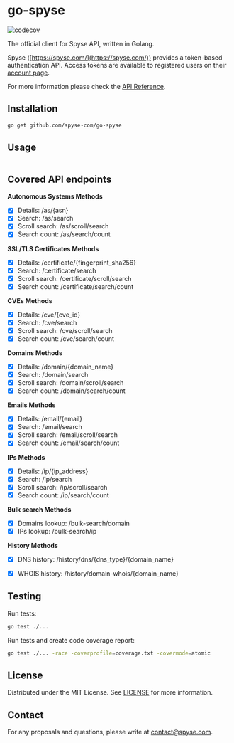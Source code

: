 # go-spyse

[![codecov](https://codecov.io/gh/spyse-com/go-spyse/branch/master/graph/badge.svg)](https://codecov.io/gh/spyse-com/go-spyse)

The official client for Spyse API, written in Golang.

Spyse ([https://spyse.com/](https://spyse.com/)) provides a token-based authentication API. Access tokens are available to registered users on their [account page](https://spyse.com/user).

For more information please check the [API Reference](https://spyse-dev.readme.io/reference/quick-start).

## Installation

```bash
go get github.com/spyse-com/go-spyse
```

## Usage

```golang

```

## Covered API endpoints
 
**Autonomous Systems Methods**

- [x] Details: /as/{asn}
- [x] Search: /as/search
- [x] Scroll search: /as/scroll/search
- [x] Search count: /as/search/count

**SSL/TLS Certificates Methods**

- [x] Details: /certificate/{fingerprint_sha256}
- [x] Search: /certificate/search
- [x] Scroll search: /certificate/scroll/search
- [x] Search count: /certificate/search/count

**CVEs Methods**

- [x] Details: /cve/{cve_id}
- [x] Search: /cve/search
- [x] Scroll search: /cve/scroll/search
- [x] Search count: /cve/search/count

**Domains Methods**

- [x] Details: /domain/{domain_name}
- [x] Search: /domain/search
- [x] Scroll search: /domain/scroll/search
- [x] Search count: /domain/search/count

**Emails Methods**

- [x] Details: /email/{email}
- [x] Search: /email/search
- [x] Scroll search: /email/scroll/search
- [x] Search count: /email/search/count

**IPs Methods**

- [x] Details: /ip/{ip_address}
- [x] Search: /ip/search
- [x] Scroll search: /ip/scroll/search
- [x] Search count: /ip/search/count

**Bulk search Methods**

- [x] Domains lookup: /bulk-search/domain
- [x] IPs lookup: /bulk-search/ip

**History Methods**

- [x] DNS history: /history/dns/{dns_type}/{domain_name}
- [x] WHOIS history: /history/domain-whois/{domain_name}


## Testing

Run tests:
```bash
go test ./...
```

Run tests and create code coverage report:
```bash
go test ./... -race -coverprofile=coverage.txt -covermode=atomic
```

## License

Distributed under the MIT License. See [LICENSE](./LICENSE.md) for more information.


## Contact

For any proposals and questions, please write at [contact@spyse.com](contact@spyse.com).